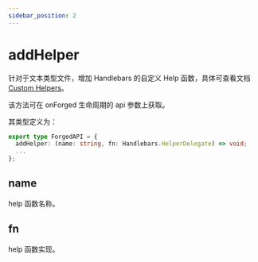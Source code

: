 ```yaml
---
sidebar_position: 2
---
```


# addHelper

针对于文本类型文件，增加 Handlebars 的自定义 Help 函数，具体可查看文档[Custom Helpers](https://handlebarsjs.com/guide/#custom-helpers)。

该方法可在 onForged 生命周期的 api 参数上获取。

其类型定义为：

```ts
export type ForgedAPI = {
  addHelper: (name: string, fn: Handlebars.HelperDelegate) => void;
  ...
};
```

## name

help 函数名称。

## fn

help 函数实现。
